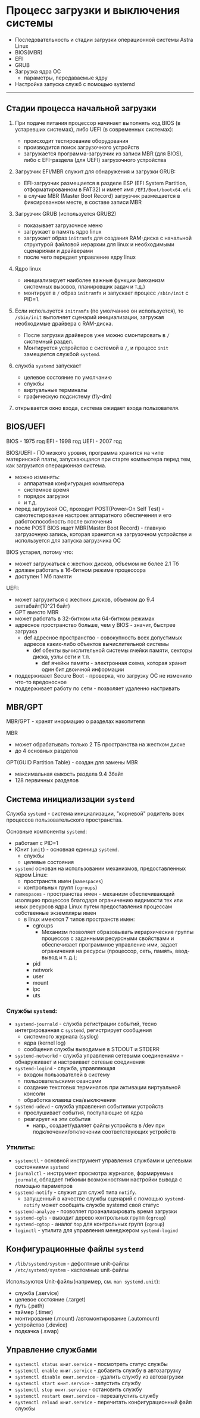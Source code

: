# Процесс загрузки и выключения системы

- Последовательность и стадии загрузки операционной системы Astra Linux
- BIOS(MBR)
- EFI
- GRUB
- Загрузка ядра ОС
    - параметры, передаваемые ядру
- Настройка запуска служб с помощью systemd

---

## Стадии процесса начальной загрузки

1. При подаче питания процессор начинает выполнять код BIOS (в устаревших системах), либо UEFI (в современных системах):
    - происходит тестирование оборудования
    - производится поиск загрузочного устройств
    - загружается программа-загрузчик из записи MBR (для BIOS), либо с EFI-раздела (для UEFI) загрузочного устройства

2. Загрузчик EFI/MBR служит для обнаружения и загрузки GRUB:
    - EFI-загрузчик размещается в разделе ESP (EFI System Partition, отформатированном в FAT32) и имеет имя
      `/EFI/Boot/bootx64.efi`
    - в случае MBR (Master Boot Record) загрузчик размещается в фиксированном месте, в составе записи MBR

3. Загрузчик GRUB (используется GRUB2)
    - показывает загрузочное меню
    - загружает в память ядро linux
    - загружает образ `initramfs` для создания RAM-диска с начальной структурой файловой иерархии для linux и необходимыми
      сценариями и драйверами
    - после чего передает управление ядру linux

4. Ядро linux
    - инициализирует наиболее важные функции (механизм системных вызовов, планировщик задач и т.д.)
    - монтирует в `/` образ `initramfs` и запускает процесс `/sbin/init` с PID=1.

5. Если используется `initramfs` (по умолчанию он используется), то `/sbin/init` выполняет сценарий инициализации,
   загружая необходимые драйвера с RAM-диска.
    - После загрузки драйверов уже можно смонтировать в `/` системный раздел.
    - Монтируется устройство с системой в `/`, и процесс `init` замещается службой `systemd`.

6. служба `systemd` запускает
    - целевое состояние по умолчанию
    - службы
    - виртуальные терминалы
    - графическую подсистему (fly-dm)

7. открывается окно входа, система ожидает входа пользователя.

## BIOS/UEFI

BIOS - 1975 год
EFI - 1998 год
UEFI - 2007 год

BIOS/UEFI - ПО низкого уровня, программа хранится на чипе материнской платы, запускающаяся при старте компьютера перед
тем, как загрузится операционная система.
- можно изменять:
    - аппаратная конфигурация компьютера
    - системное время
    - порядок загрузки
    - и т.д.
- перед загрузкой ОС, проходит POST(Power-On Self Test) - самотестирование настроек аппаратного обеспечения и его
  работоспособность после включения
- после POST BIOS ищет MBR(Master Boot Record) - главную загрузочную запись, которая хранится на загрузочном устройстве
  и используется для запуска загрузчика ОС

BIOS устарел, потому что:
- может загружаться с жестких дисков, объемом не более 2.1 Тб
- должен работать в 16-битном режиме процессора
- доступен 1 Мб памяти

UEFI:
- может загрузиться с жестких дисков, объемом до 9.4 зеттабайт(10^21 байт)
- GPT вместо MBR
- может работать в 32-битном или 64-битном режимах
- адресное пространство больше, чем у BIOS - значит, быстрее загрузка
    - def адресное пространство - совокупность всех допустимых адресов каких-либо объектов вычислительной системы
        - def обекты вычислительной системы ячейки памяти, секторы диска, узлы сети и т.п.
            - def ячейки памяти - электронная схема, которая хранит один бит двоичной информации
- поддерживает Secure Boot - проверка, что загрузку ОС не изменило что-то вредоносное
- поддерживает работу по сети - позволяет удаленно настривать

## MBR/GPT

MBR/GPT - хранят инормацию о разделах накопителя

MBR
- может обрабатывать только 2 ТБ пространства на жестком диске
- до 4 основных разделов

GPT(GUID Partition Table) - создан для замены MBR
- максимальная емкость раздела 9.4 Збайт
- 128 первичных разделов

## Система инициализации `systemd`

Служба `systemd` - система инициализации, "корневой" родитель всех процессов пользовательского пространства.

Основные компоненты `systemd`:
- работает с PID=1
- Юнит (`unit`) - основная единица `systemd`.
    - службы
    - целевые состояния
- `systemd` основан на использовании механизмов, предоставленных ядром Linux:
    - пространств имен (`namespaces`)
    - контрольных групп (`cgroups`)
- `namespaces` - пространства имен - механизм обеспечивающий изоляцию процессов благодаря ограничению видимости тех или
  иных ресурсов ядра Linux путем предоставления процессам собственные экземпляры имен
    - в linux имеются 7 типов пространств имен:
        - cgroups
            - Механизм позволяет образовывать иерархические группы процессов с заданными ресурсными свойствами и
              обеспечивает программное управление ими, задает ограничения на ресурсы (процессор, сеть, память,
              ввод-вывод и т. д.);
        - pid
        - network
        - user
        - mount
        - ipc
        - uts

### Службы `systemd`:
- `systemd-journald` - служба регистрации событий, тесно интегрированная c `systemd`, регистрирует сообщения
    - системного журнала (syslog)
    - ядра (kernel log)
    - сообщения службы выводимые в STDOUT и STDERR
- `systemd-networkd` - служба управления сетевыми соединениями - обнаруживает и настраивает сетевые соединения
- `systemd-logind` - служба, управляющая
    - входом пользователей в систему
    - пользовательскими сеансами
    - создание текстовых терминалов при активации виртуальной консоли
    - обработка клавиш сна/выключения
- `systemd-udevd` - служба управления событиями устройств
    - прослушивает события, поступающие от ядра
    - реагирует на эти события
        - напр., создает/удаляет файлы устройств в /dev при подключении/отключении соответствующих устройств

### Утилиты:
- `systemctl` - основной инструмент управления службами и целевыми состояниями `systemd`
- `journalctl` - инструмент просмотра журналов, формируемых `journald`, обладает гибкими возможностями настройки вывода
  с помощью параметров
- `systemd-notify` - служит для служб типа `notify`.
    - запущенный в качестве службы сценарий с помощью `systemd-notify` может сообщать службе systemd свой статус
- `systemd-analyze` - позволяет проанализировать время загрузки
- `systemd-cgls` - выводит дерево контрольных групп (`cgroup`)
- `systemd-cgtop` - аналог `top` для контрольных групп (`cgroup`)
- `loginctl` - утилита для управления менеджером `systemd-logind`

## Конфигурационные файлы `systemd`

- `/lib/systemd/system` - дефолтные unit-файлы
- `/etc/systemd/system` - кастомные unit-файлы

Используются Unit-файлы(например, см. `man systemd.unit`):
- служба (.service)
- целевое состояние (.target)
- путь (.path)
- таймер (.timer)
- монтирование (.mount) /автомонтирование (.automount)
- устройство (.device)
- подкачка (.swap)

## Управление службами

- `systemctl status юнит.service` - посмотреть статус службы
- `systemctl enable юнит.service` - добавить службу в автозагрузку
- `systemctl disable юнит.service` - удалить службу из автозагрузки
- `systemctl start юнит.service` - запустить службу
- `systemctl stop юнит.service` - остановить службу
- `systemctl restart юнит.service` - перезапустить службу
- `systemctl reload юнит.service` - перечитать конфигурационный файл службы

